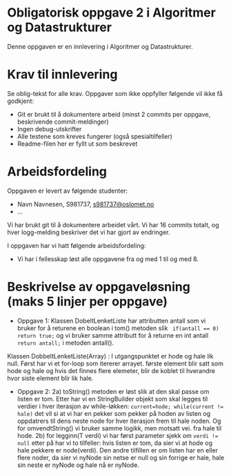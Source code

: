 # Obligatorisk oppgave 2 i Algoritmer og Datastrukturer

Denne oppgaven er en innlevering i Algoritmer og Datastrukturer. 

# Krav til innlevering

Se oblig-tekst for alle krav. Oppgaver som ikke oppfyller følgende vil ikke få godkjent:

* Git er brukt til å dokumentere arbeid (minst 2 commits per oppgave, beskrivende commit-meldinger)	
* Ingen debug-utskrifter
* Alle testene som kreves fungerer (også spesialtilfeller)
* Readme-filen her er fyllt ut som beskrevet

# Arbeidsfordeling

Oppgaven er levert av følgende studenter:
* Navn Navnesen, S981737, s981737@oslomet.no
* ...

Vi har brukt git til å dokumentere arbeidet vårt. Vi har 16 commits totalt, og hver logg-melding beskriver det vi har gjort av endringer.

I oppgaven har vi hatt følgende arbeidsfordeling: 
* Vi har i fellesskap løst alle oppgavene fra og med 1 til og med 8. 

# Beskrivelse av oppgaveløsning (maks 5 linjer per oppgave)

* Oppgave 1: Klassen DobeltLenketListe har attributten antall som vi bruker for å returene en boolean i tom() metoden slik ` if(antall == 0) return true;`
og vi bruker samme attributt for å returne en int antall `return antall;` i metoden antall().
    
Klassen DobbeltLenketListe(Array) : I utgangspunktet er hode og hale lik null. Først har vi et for-loop som itererer arrayet.
første element blir satt som hode og hale og hvis det finnes flere elemeter, blir de koblet til hverandre hvor siste element blir lik hale.

* Oppgave 2: 
2a) toString() metoden er løst slik at den skal passe om listen er tom. Etter har vi en StringBuilder objekt som skal legges til verdier i hver iterasjon av while-løkken: `current=hode; while(current != hale)` det vil si at vi har en pekker som pekker på hoden av listen og oppdatrers til dens neste node for hver iterasjon frem til hale noden. Og for omvendtString() vi bruker samme logikk, men motsatt vei. fra hale til hode.
2b) for legginn(T verdi) vi har først parameter sjekk om `verdi != null` etter på har vi to tilfeller: hvis listen er tom, da sier vi at hode og hale pekkere er node(verdi). Den andre tilfillen er om listen har en eller flere noder, da sier vi nyNode sin netse er null og sin forrige er hale, hale sin neste er nyNode og hale nå er nyNode.




